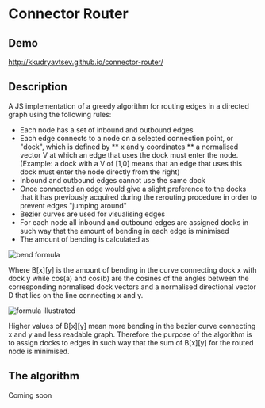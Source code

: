 Connector Router
================

Demo
----

http://kkudryavtsev.github.io/connector-router/

Description
-----

A JS implementation of a greedy algorithm for routing edges in a directed graph using the following rules:

* Each node has a set of inbound and outbound edges
* Each edge connects to a node on a selected connection point, or "dock", which is defined by
** x and y coordinates
** a normalised vector V at which an edge that uses the dock must enter the node. (Example: a dock with a V of [1,0] means that an edge that uses this dock must enter the node directly from the right)
* Inbound and outbound edges cannot use the same dock
* Once connected an edge would give a slight preference to the docks that it has previously acquired during the rerouting procedure in order to prevent edges "jumping around"
* Bezier curves are used for visualising edges
* For each node all inbound and outbound edges are assigned docks in such way that the amount of bending in each edge is minimised
* The amount of bending is calculated as

![bend formula](https://raw.github.com/kkudryavtsev/connector-router/master/bend.gif "bend formula")

Where B[x][y] is the amount of bending in the curve connecting dock x with dock y while cos(a) and cos(b) are the cosines of the angles between the corresponding normalised dock vectors and a normalised directional vector D that lies on the line connecting x and y.

![formula illustrated](https://raw.github.com/kkudryavtsev/connector-router/master/formula_illustrated.png "formula illustrated")

Higher values of B[x][y] mean more bending in the bezier curve connecting x and y and less readable graph. Therefore the purpose of the algorithm is to assign docks to edges in such way that the sum of B[x][y] for the routed node is minimised.

The algorithm
-------------

Coming soon